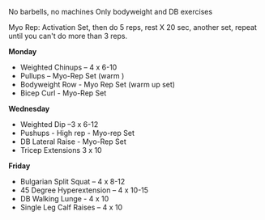 No barbells, no machines Only bodyweight and DB exercises 

Myo Rep: Activation Set, then do 5 reps, rest X 20 sec, another set, repeat until you can't do more than 3 reps.
 
 **Monday** 
 
 - Weighted Chinups – 4 x 6-10
 - Pullups – Myo-Rep Set (warm )
 - Bodyweight Row - Myo Rep Set (warm up set)
 - Bicep Curl - Myo-Rep Set 
 
 **Wednesday** 
 
 - Weighted Dip –3 x 6-12 
 - Pushups - High rep - Myo-rep Set 
 - DB Lateral Raise - Myo-Rep Set 
 - Tricep Extensions 3 x 10 
 
 **Friday** 
 
 - Bulgarian Split Squat – 4 x 8-12 
 - 45 Degree Hyperextension – 4 x 10-15 
 - DB Walking Lunge - 4 x 10 
 - Single Leg Calf Raises – 4 x 10
